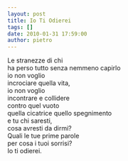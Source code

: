 ```yaml
---
layout: post
title: Io Ti Odierei
tags: []
date: 2010-01-31 17:59:00
author: pietro
---
```

Le stranezze di chi<br/>ha perso tutto senza nemmeno capirlo<br/>io non voglio<br/>incrociare quella vita,<br/>io non voglio<br/>incontrare e collidere<br/>contro quel vuoto<br/>quella cicatrice quello spegnimento<br/>e tu chi saresti,<br/>cosa avresti da dirmi?<br/>Quali le tue prime parole<br/>per cosa i tuoi sorrisi?<br/>Io ti odierei.
